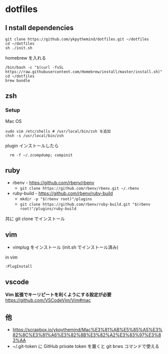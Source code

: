 # dotfiles

## I nstall dependencies

```
git clone https://github.com/ykpythemind/dotfiles.git ~/dotfiles
cd ~/dotfiles
sh ./init.sh
```

homebrew を入れる

```
/bin/bash -c "$(curl -fsSL https://raw.githubusercontent.com/Homebrew/install/master/install.sh)"
cd ~/dotfiles
brew bundle
```

## zsh

### Setup

Mac OS

```
sudo vim /etc/shells # /usr/local/bin/zsh を追加
chsh -s /usr/local/bin/zsh
```

plugin インストールしたら

```
  rm -f ~/.zcompdump; compinit
```

## ruby

- rbenv - https://github.com/rbenv/rbenv
  - `git clone https://github.com/rbenv/rbenv.git ~/.rbenv`
- ruby-build - https://github.com/rbenv/ruby-build
  - `mkdir -p "$(rbenv root)"/plugins`
  - `git clone https://github.com/rbenv/ruby-build.git "$(rbenv root)"/plugins/ruby-build`

共に git clone でインストール

## vim

- vimplug をインストール (init.sh でインストール済み)

in vim

```
:PlugInstall
```

## vscode

**Vim 拡張でキーリピートを利くようにする設定が必要**
https://github.com/VSCodeVim/Vim#mac

## 他

- https://scrapbox.io/ykpythemind/Mac%E3%81%AB%E5%85%A5%E3%82%8C%E3%81%A6%E3%82%8B%E3%82%A2%E3%83%97%E3%83%AA
- ~/.git-token に GitHub private token を置くと git brws コマンドで使える
